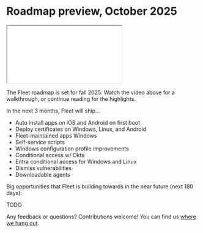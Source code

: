 # Roadmap preview, October 2025

<div purpose="embedded-content">
   <iframe src="TODO" allowfullscreen></iframe>
</div>

The Fleet roadmap is set for fall 2025. Watch the video above for a walkthrough, or continue reading for the highlights.

In the next 3 months, Fleet will ship...

- Auto install apps on iOS and Android on first boot
- Deploy certificates on Windows, Linux, and Android
- Fleet-maintained apps Windows
- Self-service scripts
- Windows configuration profile improvements
- Conditional access w/ Okta
- Entra conditional access for Windows and Linux
- Dismiss vulnerabilities
- Downloadable agents

Big opportunities that Fleet is building towards in the near future (next 180 days):

TODO

Any feedback or questions? Contributions welcome! You can find us [where we hang out](https://fleetdm.com/support).

<meta name="category" value="announcements">
<meta name="authorFullName" value="Noah Talerman">
<meta name="authorGitHubUsername" value="noahtalerman">
<meta name="publishedOn" value="2025-10-01">
<meta name="articleTitle" value="Roadmap preview, October 2025">
<meta name="description" value="The product improvements Fleet is currently working on and the 3 biggest open opportunities in the product in the near future.">